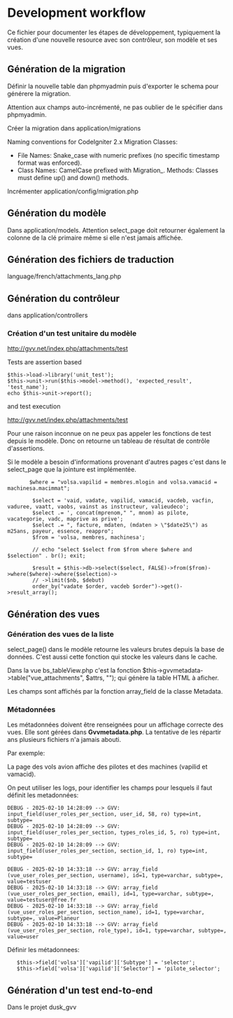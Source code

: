 # Development workflow

Ce fichier pour documenter les étapes de développement, typiquement la création d'une nouvelle resource avec son contrôleur, son modèle et ses vues.

## Génération de la migration

Définir la nouvelle table dan phpmyadmin puis d'exporter le schema pour générere la migration.

Attention aux champs auto-incrémenté, ne pas oublier de le spécifier dans phpmyadmin. 

Créer la migration dans application/migrations

Naming conventions for CodeIgniter 2.x Migration Classes:

* File Names: Snake_case with numeric prefixes (no specific timestamp format was enforced).
* Class Names: CamelCase prefixed with Migration_.
Methods: Classes must define up() and down() methods.

Incrémenter application/config/migration.php

## Génération du modèle

Dans application/models. Attention select_page doit retourner également la colonne de la clé primaire même si elle n'est jamais affichée.


## Génération des fichiers de traduction

language/french/attachments_lang.php
  
## Génération du contrôleur

dans application/controllers

### Création d'un test unitaire du modèle 

http://gvv.net/index.php/attachments/test

Tests are assertion based

    $this->load->library('unit_test');
    $this->unit->run($this->model->method(), 'expected_result', 'test_name');
    echo $this->unit->report();

and test execution

http://gvv.net/index.php/attachments/test

Pour une raison inconnue on ne peux pas appeler les fonctions de test depuis le modèle. Donc on retourne un tableau de résultat de contrôle d'assertions.

Si le modèle a besoin d'informations provenant d'autres pages c'est dans le select_page que la jointure est implémentée.

```
       $where = "volsa.vapilid = membres.mlogin and volsa.vamacid = machinesa.macimmat";

        $select = 'vaid, vadate, vapilid, vamacid, vacdeb, vacfin, vaduree, vaatt, vaobs, vainst as instructeur, valieudeco';
        $select .= ', concat(mprenom," ", mnom) as pilote, vacategorie, vadc, maprive as prive';
        $select .= ", facture, mdaten, (mdaten > \"$date25\") as m25ans, payeur, essence, reappro";
        $from = 'volsa, membres, machinesa';

        // echo "select $select from $from where $where and $selection" . br(); exit;

        $result = $this->db->select($select, FALSE)->from($from)->where($where)->where($selection)->
        // ->limit($nb, $debut)
        order_by("vadate $order, vacdeb $order")->get()->result_array();
```

## Génération des vues

### Génération des vues de la liste

select_page() dans le modèle retourne les valeurs brutes depuis la base de données. C'est aussi cette fonction qui stocke les valeurs dans le cache.

Dans la vue bs_tableView.php c'est la fonction $this->gvvmetadata->table("vue_attachments", $attrs, ""); qui génère la table HTML à aficher.

Les champs sont affichés par la fonction array_field de la classe Metadata.

### Métadonnées

Les métadonnées doivent être renseignées pour un affichage correcte des vues. Elle sont gérées dans **Gvvmetadata.php**. La tentative de les répartir ans plusieurs fichiers n'a jamais abouti.

Par exemple:

La page des vols avion affiche des pilotes et des machines (vapilid et vamacid).

On peut utiliser les logs, pour identifier les champs pour lesquels il faut définit les metadonnées:
```
DEBUG - 2025-02-10 14:28:09 --> GVV: input_field(user_roles_per_section, user_id, 58, ro) type=int, subtype=
DEBUG - 2025-02-10 14:28:09 --> GVV: input_field(user_roles_per_section, types_roles_id, 5, ro) type=int, subtype=
DEBUG - 2025-02-10 14:28:09 --> GVV: input_field(user_roles_per_section, section_id, 1, ro) type=int, subtype=

DEBUG - 2025-02-10 14:33:18 --> GVV: array_field (vue_user_roles_per_section, username), id=1, type=varchar, subtype=, value=testuser
DEBUG - 2025-02-10 14:33:18 --> GVV: array_field (vue_user_roles_per_section, email), id=1, type=varchar, subtype=, value=testuser@free.fr
DEBUG - 2025-02-10 14:33:18 --> GVV: array_field (vue_user_roles_per_section, section_name), id=1, type=varchar, subtype=, value=Planeur
DEBUG - 2025-02-10 14:33:18 --> GVV: array_field (vue_user_roles_per_section, role_type), id=1, type=varchar, subtype=, value=user
```

Définir les métadonnees:

```
   $this->field['volsa']['vapilid']['Subtype'] = 'selector';
   $this->field['volsa']['vapilid']['Selector'] = 'pilote_selector';
```



## Génération d'un test end-to-end

Dans le projet dusk_gvv
